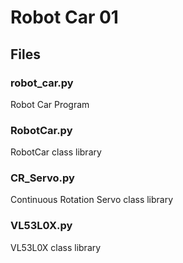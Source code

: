 # Robot Car 01

## Files

### robot_car.py

Robot Car Program

### RobotCar.py

RobotCar class library

### CR_Servo.py

Continuous Rotation Servo class library

### VL53L0X.py

VL53L0X class library
